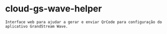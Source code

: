 # cloud-gs-wave-helper
    Interface web para ajudar a gerar e enviar QrCode para configuração do aplicativo GrandStream Wave.
